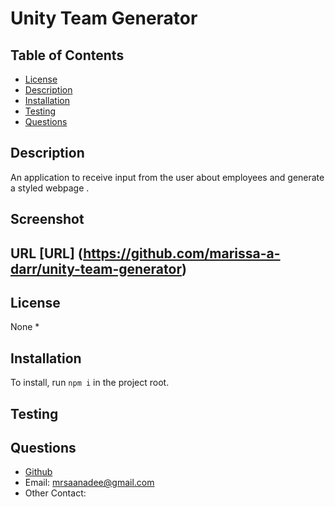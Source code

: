 # Unity Team Generator

## Table of Contents
* [License](#license)  
* [Description](#description)
* [Installation](#installation)
* [Testing](#testing)
* [Questions](#questions)

## Description <a name="description"></a>   
An application to receive input from the user about employees and generate a styled webpage  . 

## Screenshot 

## URL [URL] (https://github.com/marissa-a-darr/unity-team-generator)

## License <a name="license"></a>  
None 
* 

## Installation <a name="installation"></a>  
To install, run ```npm i``` in the project root.


## Testing <a name="testing"></a>  



## Questions <a name="questions"></a>  
* [Github](https://github.com/marissa-a-darr)
* Email: mrsaanadee@gmail.com
* Other Contact: 